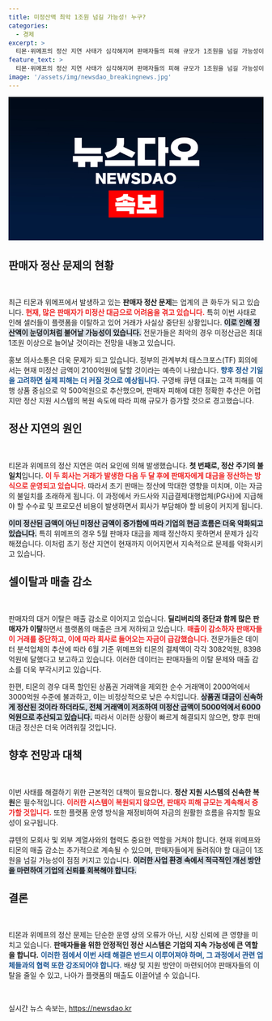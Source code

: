 ```yaml
---
title: 미정산액 최악 1조원 넘길 가능성! 누구?
categories:
  - 경제
excerpt: >
  티몬·위메프의 정산 지연 사태가 심각해지며 판매자들의 피해 규모가 1조원을 넘길 가능성이 제기됐다. 거래 중단이 이어지는 가운데 정부는 미정산금 2100억 원을 추산하고, 판매자 이탈이 가속화되고 있다. 이에 따른 파장에 귀추가 주목된다.
feature_text: >
  티몬·위메프의 정산 지연 사태가 심각해지며 판매자들의 피해 규모가 1조원을 넘길 가능성이 제기됐다. 거래 중단이 이어지는 가운데 정부는 미정산금 2100억 원을 추산하고, 판매자 이탈이 가속화되고 있다. 이에 따른 파장에 귀추가 주목된다.
image: '/assets/img/newsdao_breakingnews.jpg'
---
```


<p><img src="/assets/img/newsdao_breakingnews.jpg" alt="cryptoinkorea 속보" /></p>

<p><h2 data-ke-size="size26">판매자 정산 문제의 현황</h2><p data-ke-size="size16">&nbsp;</p>
최근 티몬과 위메프에서 발생하고 있는 <b>판매자 정산 문제</b>는 업계의 큰 화두가 되고 있습니다. <b><span style="color: #ee2323;">현재, 많은 판매자가 미정산 대금으로 어려움을 겪고 있습니다.</span></b> 특히 이번 사태로 인해 셀러들이 플랫폼을 이탈하고 있어 거래가 사실상 중단된 상황입니다. <b><span style="background-color: #21538527;">이로 인해 정산액이 눈덩이처럼 불어날 가능성이 있습니다.</span></b> 전문가들은 최악의 경우 미정산금은 최대 1조원 이상으로 늘어날 것이라는 전망을 내놓고 있습니다. </p>

<p>홍보 의사소통은 더욱 문제가 되고 있습니다. 정부의 관계부처 태스크포스(TF) 회의에서는 현재 미정산 금액이 2100억원에 달할 것이라는 예측이 나왔습니다. <b><span style="color: #1a5490;">향후 정산 기일을 고려하면 실제 피해는 더 커질 것으로 예상됩니다.</span></b> 구영배 큐텐 대표는 고객 피해를 여행 상품 중심으로 약 500억원으로 추산했으며, 판매자 피해에 대한 정확한 추산은 어렵지만 정산 지원 시스템의 복원 속도에 따라 피해 규모가 증가할 것으로 경고했습니다. </p>

<p><h2 data-ke-size="size26">정산 지연의 원인</h2><p data-ke-size="size16">&nbsp;</p>
티몬과 위메프의 정산 지연은 여러 요인에 의해 발생했습니다. <b>첫 번째로, 정산 주기의 불일치</b>입니다. <b><span style="color: #ee2323;">이 두 회사는 거래가 발생한 다음 두 달 후에 판매자에게 대금을 정산하는 방식으로 운영되고 있습니다.</span></b> 따라서 초기 판매는 정산에 막대한 영향을 미치며, 이는 자금의 불일치를 초래하게 됩니다. 이 과정에서 카드사와 지급결제대행업체(PG사)에 지급해야 할 수수료 및 프로모션 비용이 발생하면서 회사가 부담해야 할 비용이 커지게 됩니다. </p>

<p><b><span style="background-color: #21538527;">이미 정산된 금액이 아닌 미정산 금액이 증가함에 따라 기업의 현금 흐름은 더욱 악화되고 있습니다.</span></b> 특히 위메프의 경우 5월 판매자 대금을 제때 정산하지 못하면서 문제가 심각해졌습니다. 이처럼 초기 정산 지연이 현재까지 이어지면서 지속적으로 문제를 악화시키고 있습니다. </p>

<p><h2 data-ke-size="size26">셀이탈과 매출 감소</h2><p data-ke-size="size16">&nbsp;</p>
판매자의 대거 이탈은 매출 감소로 이어지고 있습니다. <b>딜리버리의 중단과 함께 많은 판매자가 이탈</b>하면서 플랫폼의 매출은 크게 저하되고 있습니다. <b><span style="color: #ee2323;">매출이 감소하자 판매자들이 거래를 중단하고, 이에 따라 회사로 들어오는 자금이 급감했습니다.</span></b> 전문가들은 데이터 분석업체의 추산에 따라 6월 기준 위메프와 티몬의 결제액이 각각 3082억원, 8398억원에 달했다고 보고하고 있습니다. 이러한 데이터는 판매자들의 이탈 문제와 매출 감소를 더욱 부각시키고 있습니다.</p>

<p>한편, 티몬의 경우 대폭 할인된 상품권 거래액을 제외한 순수 거래액이 2000억에서 3000억원 수준에 불과하고, 이는 비정상적으로 낮은 수치입니다. <b><span style="background-color: #21538527;">상품권 대금이 신속하게 정산된 것이라 하더라도, 전체 거래액이 저조하여 미정산 금액이 5000억에서 6000억원으로 추산되고 있습니다.</span></b> 따라서 이러한 상황이 빠르게 해결되지 않으면, 향후 판매 대금 정산은 더욱 어려워질 것입니다. </p>

<p><h2 data-ke-size="size26">향후 전망과 대책</h2><p data-ke-size="size16">&nbsp;</p>
이번 사태를 해결하기 위한 근본적인 대책이 필요합니다. <b>정산 지원 시스템의 신속한 복원</b>은 필수적입니다. <b><span style="color: #ee2323;">이러한 시스템이 복원되지 않으면, 판매자 피해 규모는 계속해서 증가할 것입니다.</span></b> 또한 플랫폼 운영 방식을 재정비하여 자금의 원활한 흐름을 유지할 필요성이 요구됩니다. </p>

<p>큐텐의 모회사 및 외부 계열사와의 협력도 중요한 역할을 거쳐야 합니다. 현재 위메프와 티몬의 매출 감소는 추가적으로 계속될 수 있으며, 판매자들에게 돌려줘야 할 대금이 1조원을 넘길 가능성이 점점 커지고 있습니다. <b><span style="background-color: #21538527;">이러한 사업 환경 속에서 적극적인 개선 방안을 마련하여 기업의 신뢰를 회복해야 합니다.</span></b> </p>

<p><h2 data-ke-size="size26">결론</h2><p data-ke-size="size16">&nbsp;</p>
티몬과 위메프의 정산 문제는 단순한 운영 상의 오류가 아닌, 시장 신뢰에 큰 영향을 미치고 있습니다. <b>판매자들을 위한 안정적인 정산 시스템은 기업의 지속 가능성에 큰 역할을 합니다.</b> <b><span style="color: #1a5490;">이러한 점에서 이번 사태 해결은 반드시 이루어져야 하며, 그 과정에서 관련 업체들과의 협력 또한 강조되어야 합니다.</span></b> 배상 및 지원 방안이 마련되어야 판매자들의 이탈을 줄일 수 있고, 나아가 플랫폼의 매출도 이끌어낼 수 있습니다. </p>

<p data-ke-size="size16">&nbsp;</p>
실시간 뉴스 속보는, <a href="https://newsdao.kr" rel="dofollow">https://newsdao.kr</a>


